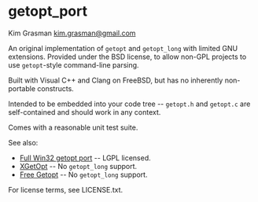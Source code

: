 getopt_port
===========

Kim Grasman <kim.grasman@gmail.com>

An original implementation of `getopt` and `getopt_long` with limited GNU extensions. Provided under the BSD license, to allow non-GPL projects to use `getopt`-style command-line parsing.

Built with Visual C++ and Clang on FreeBSD, but has no inherently non-portable constructs.

Intended to be embedded into your code tree -- `getopt.h` and `getopt.c` are self-contained and should work in any context.

Comes with a reasonable unit test suite.

See also:

 * [Full Win32 getopt port](http://www.codeproject.com/Articles/157001/Full-getopt-Port-for-Unicode-and-Multibyte-Microso) -- LGPL licensed.
 * [XGetOpt](http://www.codeproject.com/Articles/1940/XGetopt-A-Unix-compatible-getopt-for-MFC-and-Win32) -- No `getopt_long` support.
 * [Free Getopt](https://sourceforge.net/projects/freegetopt/) -- No `getopt_long` support.

For license terms, see LICENSE.txt.